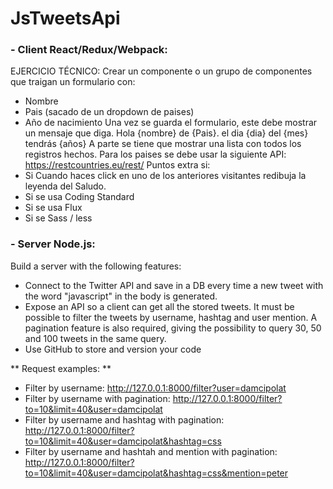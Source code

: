 # JsTweetsApi

### - Client React/Redux/Webpack:
EJERCICIO TÉCNICO:
Crear un componente o un grupo de componentes que traigan un formulario con:
- Nombre
- Pais (sacado de un dropdown de paises)
- Año de nacimiento
Una vez se guarda el formulario, este debe mostrar un mensaje que diga.
Hola {nombre} de {Pais}. el dia {dia} del {mes} tendrás {años}
A parte se tiene que mostrar una lista con todos los registros hechos.
Para los paises se debe usar la siguiente API:
https://restcountries.eu/rest/
Puntos extra si:
- Si Cuando haces click en uno de los anteriores visitantes redibuja la leyenda del Saludo.
- Si se usa Coding Standard
- Si se usa Flux
- Si se Sass / less


### - Server Node.js:
Build a server with the following features:
- Connect to the Twitter API and save in a DB every time a new tweet with the word "javascript" in the body is generated.
- Expose an API so a client can get all the stored tweets. It must be possible to filter the tweets by username, hashtag
and user mention. A pagination feature is also required, giving the possibility to query 30, 50 and 100 tweets in the same
query.
- Use GitHub to store and version your code

** Request examples: **

- Filter by username:  http://127.0.0.1:8000/filter?user=damcipolat
- Filter by username with pagination: http://127.0.0.1:8000/filter?to=10&limit=40&user=damcipolat
- Filter by username and hashtag with pagination: http://127.0.0.1:8000/filter?to=10&limit=40&user=damcipolat&hashtag=css
- Filter by username and hashtah and mention with pagination:  http://127.0.0.1:8000/filter?to=10&limit=40&user=damcipolat&hashtag=css&mention=peter
